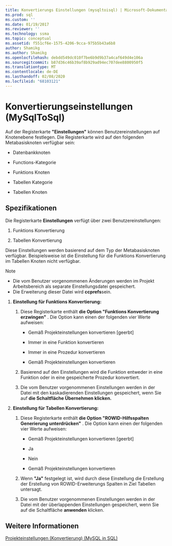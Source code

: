 ```yaml
---
title: Konvertierungs Einstellungen (mysqltoisql) | Microsoft-Dokumentation
ms.prod: sql
ms.custom: ''
ms.date: 01/19/2017
ms.reviewer: ''
ms.technology: ssma
ms.topic: conceptual
ms.assetid: f551cf6e-1575-4206-9cca-975b5b43a6b8
author: Shamikg
ms.author: Shamikg
ms.openlocfilehash: debdd549dc010f7be6b9d9b37a4caf649d4e106a
ms.sourcegitcommit: b87d36c46b39af8b929ad94ec707dee8800950f5
ms.translationtype: MT
ms.contentlocale: de-DE
ms.lasthandoff: 02/08/2020
ms.locfileid: "68103121"
---
```

# <a name="conversion-settings-mysqltosql"></a>Konvertierungseinstellungen (MySqlToSql)
Auf der Registerkarte **"Einstellungen"** können Benutzereinstellungen auf Knotenebene festlegen. Die Registerkarte wird auf den folgenden Metabasisknoten verfügbar sein:  
  
-   Datenbankknoten  
  
-   Functions-Kategorie  
  
-   Funktions Knoten  
  
-   Tabellen Kategorie  
  
-   Tabellen Knoten  
  
## <a name="specifications"></a>Spezifikationen  
Die Registerkarte **Einstellungen** verfügt über zwei Benutzereinstellungen:  
  
1.  Funktions Konvertierung  
  
2.  Tabellen Konvertierung  
  
Diese Einstellungen werden basierend auf dem Typ der Metabasisknoten verfügbar. Beispielsweise ist die Einstellung für die Funktions Konvertierung im Tabellen Knoten nicht verfügbar.  
  
> [!NOTE]  
> -   Die vom Benutzer vorgenommenen Änderungen werden im Projekt Arbeitsbereich als separate Einstellungsdatei gespeichert.  
> -   Die Erweiterung dieser Datei wird **ccprefs**sein.  
  
1.  **Einstellung für Funktions Konvertierung:**  
  
    1.  Diese Registerkarte enthält **die Option "Funktions Konvertierung erzwingen"** . Die Option kann einen der folgenden vier Werte aufweisen:  
  
        -   Gemäß Projekteinstellungen konvertieren [geerbt]  
  
        -   Immer in eine Funktion konvertieren  
  
        -   Immer in eine Prozedur konvertieren  
  
        -   Gemäß Projekteinstellungen konvertieren  
  
    2.  Basierend auf den Einstellungen wird die Funktion entweder in eine Funktion oder in eine gespeicherte Prozedur konvertiert.  
  
    3.  Die vom Benutzer vorgenommenen Einstellungen werden in der Datei mit den kaskadierenden Einstellungen gespeichert, wenn Sie auf **die Schaltfläche Übernehmen klicken.**  
  
2.  **Einstellung für Tabellen Konvertierung:**  
  
    1.  Diese Registerkarte enthält **die Option "ROWID-Hilfsspalten Generierung unterdrücken"** . Die Option kann einen der folgenden vier Werte aufweisen:  
  
        -   Gemäß Projekteinstellungen konvertieren [geerbt]  
  
        -   Ja  
  
        -   Nein  
  
        -   Gemäß Projekteinstellungen konvertieren  
  
    2.  Wenn **"Ja"** festgelegt ist, wird durch diese Einstellung die Erstellung der Erstellung von ROWID-Erweiterungs Spalten in Ziel Tabellen untersagt.  
  
    3.  Die vom Benutzer vorgenommenen Einstellungen werden in der Datei mit der überlappenden Einstellungen gespeichert, wenn Sie auf die Schaltfläche **anwenden** klicken.  
  
## <a name="see-also"></a>Weitere Informationen  
[Projekteinstellungen (Konvertierung) (MySQL in SQL)](https://msdn.microsoft.com/7ad5fe44-6445-4ba8-a457-5af792631f11)  
  
